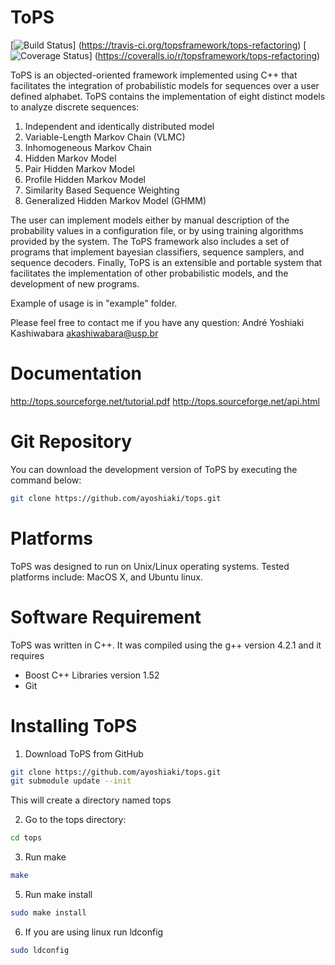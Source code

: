 ToPS
======

[![Build Status](https://travis-ci.org/topsframework/tops-refactoring.svg)]
                (https://travis-ci.org/topsframework/tops-refactoring)
[![Coverage Status](https://coveralls.io/repos/topsframework/tops-refactoring/badge.svg)]
                   (https://coveralls.io/r/topsframework/tops-refactoring)

ToPS is an objected-oriented framework implemented using C++ that 
facilitates the integration of probabilistic models for sequences 
over a user defined alphabet. ToPS contains the implementation of 
eight distinct models to analyze discrete sequences:

1. Independent and identically distributed model
2. Variable-Length Markov Chain (VLMC)
3. Inhomogeneous Markov Chain
4. Hidden Markov Model
5. Pair Hidden Markov Model
6. Profile Hidden Markov Model
7. Similarity Based Sequence Weighting
8. Generalized Hidden Markov Model (GHMM)

The user can implement models either by manual description of the 
probability values in a configuration file, or by using training 
algorithms provided by the system. The ToPS framework also includes 
a set of programs that implement bayesian classifiers, sequence 
samplers, and sequence decoders. Finally, ToPS is an extensible and 
portable system that facilitates the implementation of other 
probabilistic models, and the development of new programs.

Example of usage is in "example" folder.

Please feel free to contact me if you have any question: 
André Yoshiaki Kashiwabara <akashiwabara@usp.br>

Documentation
=============

http://tops.sourceforge.net/tutorial.pdf
http://tops.sourceforge.net/api.html

Git Repository
==============

You can download the development version of ToPS by executing the 
command below:

```bash
git clone https://github.com/ayoshiaki/tops.git
```

Platforms
=========

ToPS was designed to run on Unix/Linux operating systems. 
Tested platforms include: MacOS X, and Ubuntu linux.

Software Requirement
====================

ToPS was written in C++. It was compiled using the g++ version 4.2.1 
and it requires

- Boost C++ Libraries version 1.52
- Git

Installing ToPS
===============

1. Download ToPS from GitHub  

```bash
git clone https://github.com/ayoshiaki/tops.git
git submodule update --init
```

   This will create a directory named tops

2. Go to the tops directory:

```bash
cd tops
```

3. Run make

```bash
make
```

5. Run make install

```bash
sudo make install
```

6. If you are using linux run ldconfig

```bash
sudo ldconfig
```
